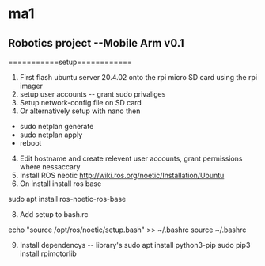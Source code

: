 # ma1
## Robotics project --Mobile Arm v0.1

===========setup============

1. First flash ubuntu server 20.4.02 onto the rpi micro SD card using the rpi imager
2. setup user accounts -- grant sudo privaliges
3. Setup network-config file on SD card
4. Or alternatively setup with nano then

- sudo netplan generate
- sudo netplan apply
- reboot
  
4. Edit hostname and create relevent user accounts, grant permissions where nessaccary
5. Install ROS neotic http://wiki.ros.org/noetic/Installation/Ubuntu
6. On install install ros base

sudo apt install ros-noetic-ros-base

8. Add setup to bash.rc

echo "source /opt/ros/noetic/setup.bash" >> ~/.bashrc
source ~/.bashrc

9. Install dependencys -- library's
sudo apt install python3-pip
sudo pip3 install rpimotorlib


